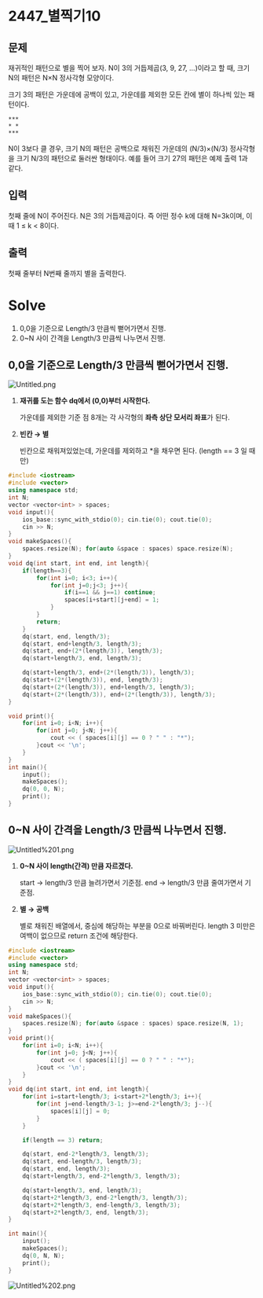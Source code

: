 # 2447_별찍기10

## 문제

재귀적인 패턴으로 별을 찍어 보자. N이 3의 거듭제곱(3, 9, 27, ...)이라고 할 때, 크기 N의 패턴은 N×N 정사각형 모양이다.

크기 3의 패턴은 가운데에 공백이 있고, 가운데를 제외한 모든 칸에 별이 하나씩 있는 패턴이다.

```
***
* *
***
```

N이 3보다 클 경우, 크기 N의 패턴은 공백으로 채워진 가운데의 (N/3)×(N/3) 정사각형을 크기 N/3의 패턴으로 둘러싼 형태이다. 예를 들어 크기 27의 패턴은 예제 출력 1과 같다.

## 입력

첫째 줄에 N이 주어진다. N은 3의 거듭제곱이다. 즉 어떤 정수 k에 대해 N=3k이며, 이때 1 ≤ k < 8이다.

## 출력

첫째 줄부터 N번째 줄까지 별을 출력한다.

# Solve

1. 0,0을 기준으로 Length/3 만큼씩 뻗어가면서 진행.
2. 0~N 사이 간격을 Length/3 만큼씩 나누면서 진행.

## 0,0을 기준으로 Length/3 만큼씩 뻗어가면서 진행.

![Untitled.png](Untitled.png)

1. **재귀를 도는 함수 dq에서 (0,0)부터 시작한다.**

    가운데를 제외한 기준 점 8개는 각 사각형의 **좌측 상단 모서리 좌표**가 된다.

2. **빈칸 → 별**

    빈칸으로 채워져있었는데, 가운데를 제외하고 *을 채우면 된다. (length == 3 일 때만)

```cpp
#include <iostream>
#include <vector>
using namespace std;
int N;
vector <vector<int> > spaces;
void input(){
    ios_base::sync_with_stdio(0); cin.tie(0); cout.tie(0);
    cin >> N;
}
void makeSpaces(){
    spaces.resize(N); for(auto &space : spaces) space.resize(N);
}
void dq(int start, int end, int length){
    if(length==3){
        for(int i=0; i<3; i++){
            for(int j=0;j<3; j++){
                if(i==1 && j==1) continue;
                spaces[i+start][j+end] = 1;
            }
        }
        return;
    }
    dq(start, end, length/3);
    dq(start, end+length/3, length/3);
    dq(start, end+(2*(length/3)), length/3);
    dq(start+length/3, end, length/3);

    dq(start+length/3, end+(2*(length/3)), length/3);
    dq(start+(2*(length/3)), end, length/3);
    dq(start+(2*(length/3)), end+length/3, length/3);
    dq(start+(2*(length/3)), end+(2*(length/3)), length/3);
}

void print(){
    for(int i=0; i<N; i++){
        for(int j=0; j<N; j++){
            cout << ( spaces[i][j] == 0 ? " " : "*");
        }cout << '\n';
    }
}
int main(){
    input();
    makeSpaces();
    dq(0, 0, N);
    print();
}
```

## 0~N 사이 간격을 Length/3 만큼씩 나누면서 진행.

![Untitled%201.png](Untitled%201.png)

1. **0~N 사이 length(간격) 만큼 자르겠다.**

    start → length/3 만큼 늘려가면서 기준점.
    end → length/3 만큼 줄여가면서 기준점.

2. **별 → 공백**

    별로 채워진 배열에서, 중심에 해당하는 부분을 0으로 바꿔버린다.
    length 3 미만은 여백이 없으므로 return 조건에 해당한다.

```cpp
#include <iostream>
#include <vector>
using namespace std;
int N;
vector <vector<int> > spaces;
void input(){
    ios_base::sync_with_stdio(0); cin.tie(0); cout.tie(0);
    cin >> N;
}
void makeSpaces(){
    spaces.resize(N); for(auto &space : spaces) space.resize(N, 1);
}
void print(){
    for(int i=0; i<N; i++){
        for(int j=0; j<N; j++){
            cout << ( spaces[i][j] == 0 ? " " : "*");
        }cout << '\n';
    }
}
void dq(int start, int end, int length){
    for(int i=start+length/3; i<start+2*length/3; i++){
        for(int j=end-length/3-1; j>=end-2*length/3; j--){
            spaces[i][j] = 0;
        }
    }

    if(length == 3) return;

    dq(start, end-2*length/3, length/3);
    dq(start, end-length/3, length/3);
    dq(start, end, length/3);
    dq(start+length/3, end-2*length/3, length/3);

    dq(start+length/3, end, length/3);
    dq(start+2*length/3, end-2*length/3, length/3);
    dq(start+2*length/3, end-length/3, length/3);
    dq(start+2*length/3, end, length/3);
}

int main(){
    input();
    makeSpaces();
    dq(0, N, N);
    print();
}
```

![Untitled%202.png](Untitled%202.png)